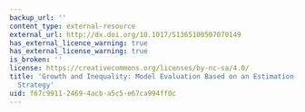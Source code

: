 ```yaml
---
backup_url: ''
content_type: external-resource
external_url: http://dx.doi.org/10.1017/S1365100507070149
has_external_licence_warning: true
has_external_license_warning: true
is_broken: ''
license: https://creativecommons.org/licenses/by-nc-sa/4.0/
title: 'Growth and Inequality: Model Evaluation Based on an Estimation-Calibration
  Strategy'
uid: f67c9911-2469-4acb-a5c5-e67ca994ff0c
---
```

